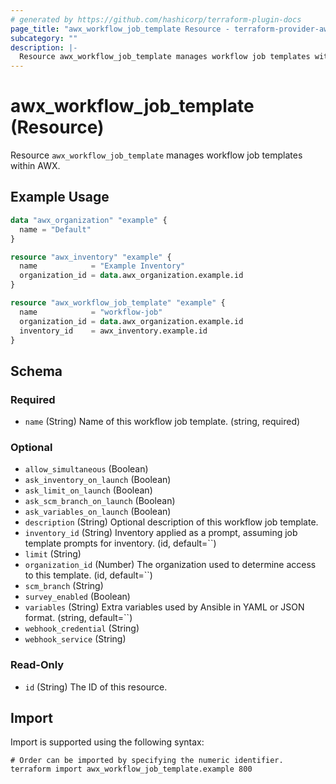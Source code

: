 ```yaml
---
# generated by https://github.com/hashicorp/terraform-plugin-docs
page_title: "awx_workflow_job_template Resource - terraform-provider-awx"
subcategory: ""
description: |-
  Resource awx_workflow_job_template manages workflow job templates within AWX.
---
```


# awx_workflow_job_template (Resource)

Resource `awx_workflow_job_template` manages workflow job templates within AWX.

## Example Usage

```terraform
data "awx_organization" "example" {
  name = "Default"
}

resource "awx_inventory" "example" {
  name            = "Example Inventory"
  organization_id = data.awx_organization.example.id
}

resource "awx_workflow_job_template" "example" {
  name            = "workflow-job"
  organization_id = data.awx_organization.example.id
  inventory_id    = awx_inventory.example.id
}
```

<!-- schema generated by tfplugindocs -->
## Schema

### Required

- `name` (String) Name of this workflow job template. (string, required)

### Optional

- `allow_simultaneous` (Boolean)
- `ask_inventory_on_launch` (Boolean)
- `ask_limit_on_launch` (Boolean)
- `ask_scm_branch_on_launch` (Boolean)
- `ask_variables_on_launch` (Boolean)
- `description` (String) Optional description of this workflow job template.
- `inventory_id` (String) Inventory applied as a prompt, assuming job template prompts for inventory. (id, default=``)
- `limit` (String)
- `organization_id` (Number) The organization used to determine access to this template. (id, default=``)
- `scm_branch` (String)
- `survey_enabled` (Boolean)
- `variables` (String) Extra variables used by Ansible in YAML or JSON format. (string, default=``)
- `webhook_credential` (String)
- `webhook_service` (String)

### Read-Only

- `id` (String) The ID of this resource.

## Import

Import is supported using the following syntax:

```shell
# Order can be imported by specifying the numeric identifier.
terraform import awx_workflow_job_template.example 800
```
